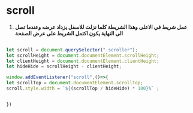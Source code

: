 # scroll

1) **عمل شريط في الاعلى وهذا الشريطة كلما نزلت للاسقل يزداد عرضه وعندما تصل الى النهاية يكون اكتمل الشريط على عرض الصفحة**
 ```javascript
   
 let scroll = document.querySelector(".scroller");
let scrollHeight = document.documentElement.scrollHeight;
let clientHeight = document.documentElement.clientHeight;
let hideHide = scrollHeight - clientHeight;

window.addEventListener("scroll",()=>{
let scrollTop = document.documentElement.scrollTop;
scroll.style.width = `${(scrollTop / hideHide) * 100}%` ;


})
   ```
